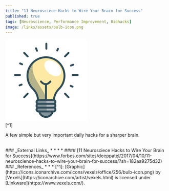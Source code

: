 ```yaml
---
title: "11 Neurosciece Hacks to Wire Your Brain for Success"
published: true
tags: [Neuroscience, Performance Improvement, Biohacks]
image: /links/assets/bulb-icon.png
---
```


![](/links/assets/bulb-icon.png)
<br>
[^1]

A few simple but very important daily hacks for a sharper brain.

<br>
### _External Links_
* * *
* #### [11 Neurosciece Hacks to Wire Your Brain for Success](https://www.forbes.com/sites/deeppatel/2017/04/10/11-neuroscience-hacks-to-wire-your-brain-for-success/?sh=182aa9275d32)

<br>
### _References_
* * *
[^1]: [Graphic](https://icons.iconarchive.com/icons/vexels/office/256/bulb-icon.png) by [Vexels](https://iconarchive.com/artist/vexels.html) is licensed under [Linkware](https://www.vexels.com/).

